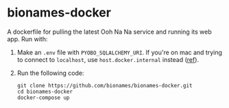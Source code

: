 # bionames-docker

A dockerfile for pulling the latest Ooh Na Na service and running its web app. Run with:

1. Make an `.env` file with `PYOBO_SQLALCHEMY_URI`. If you're on mac and trying to connect to 
   `localhost`, use `host.docker.internal` instead ([ref](https://stackoverflow.com/questions/30239152/specify-extras-require-with-pip-install-e)).
2. Run the following code:

    ```shell
    git clone https://github.com/bionames/bionames-docker.git
    cd bionames-docker
    docker-compose up
    ```
